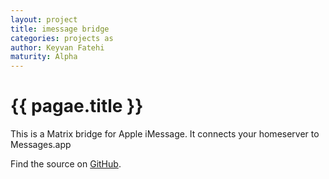 ```yaml
---
layout: project
title: imessage bridge
categories: projects as
author: Keyvan Fatehi
maturity: Alpha
---
```


# {{ pagae.title }}
This is a Matrix bridge for Apple iMessage. It connects your homeserver to Messages.app

Find the source on [GitHub](https://github.com/kfatehi/matrix-appservice-imessage).

